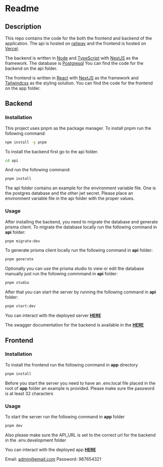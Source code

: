 # Readme

## Description

This repo contains the code for the both the frontend and backend of the application.
The api is hosted on [railway](https://railway.app) and the frontend is hosted on [Vercel](https://vercel.com).

The backend is written in [Node](https://nodejs.org/) and [TypeScript](https://www.typescriptlang.org/) with [NestJS](https://nestjs.com/) as the framework. The database
is [Postgresql](https://www.postgresql.org/) You can find the code for the backend on the api folder.

The frontend is written in [React](https://reactjs.org/) with [NextJS](https://nextjs.org/) as the framework and [Tailwindcss](https://tailwindcss.com) as the styling solution. You can find the code for the frontend on the app folder.

## Backend

### Installation

This project uses pnpm as the package manager. To install pnpm run the following command:

```bash
npm install -g pnpm
```

To install the backend first go to the api folder.

```bash
cd api
```

And run the following command:

```bash
pnpm install
```

The api folder contains an example for the environment variable file. One is the postgres database and the other jwt secret. Please place an environment variable file in the api folder with the proper values.

### Usage

After installing the backend, you need to migrate the database and generate prisma client.
To migrate the database locally run the following command in **api** folder:

```bash
pnpm migrate:dev
```

To generate prisma client locally run the following command in **api** folder:

```bash
pnpm generate
```

Optionally you can use the prisma studio to view or edit the database manually
just run the following commmand in **api** folder:

```bash
pnpm studio
```

After that you can start the server by running the following command in **api** folder:

```bash
pnpm start:dev
```

You can interact with the deployed server  [**HERE**](https://movie-list-production.up.railway.app)

The swagger documentation for the backend is available in the [**HERE**](https://movie-list-production.up.railway.app/api)

## Frontend

### Installation

To install the frontend run the following command in **app** directory

```bash
pnpm install
```

Before you start the server you need to have an .env.local file placed in the root of **app** folder an example is provided. Please make sure the password is at least 32 characters

### Usage

To start the server run the following command in **app** folder

```bash
pnpm dev
```

Also please make sure the API_URL is set to the correct url for the backend in the .env.development folder

 You can interact with the deployed app  [**HERE**](http://movie-list-phi.vercel.app)

Email: admin@email.com
Password: 987654321
